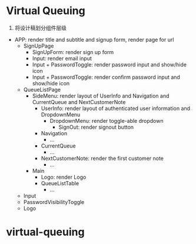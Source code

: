 # Virtual Queuing

1. 将设计稿划分组件层级

- APP: render title and subtitle and signup form, render page for url
  - SignUpPage
    - SignUpForm: render sign up form
    - Input: render email input
    - Input + PasswordToggle: render password input and show/hide icon
    - Input + PasswordToggle: render confirm password input and show/hide icon
  - QueueListPage
    - SideMenu: render layout of UserInfo and Navigation and CurrentQueue and NextCustomerNote
      - UserInfo: render layout of authenticated user information and DropdownMenu
        - DropdownMenu: render toggle-able dropdown
          - SignOut: render signout button
      - Navigation
        - ...
      - CurrentQueue
        - ...
      - NextCustomerNote: render the first customer note
        - ...
    - Main
      - Logo: render Logo
      - QueueListTable
        - ...
  - Input
  - PasswordVisibilityToggle
  - Logo
# virtual-queuing
